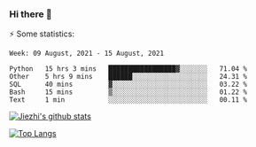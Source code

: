 ### Hi there 👋

⚡ Some statistics:

<!--START_SECTION:waka-->
```text
Week: 09 August, 2021 - 15 August, 2021

Python   15 hrs 3 mins   █████████████████▓░░░░░░░   71.04 % 
Other    5 hrs 9 mins    ██████░░░░░░░░░░░░░░░░░░░   24.31 % 
SQL      40 mins         ▓░░░░░░░░░░░░░░░░░░░░░░░░   03.22 % 
Bash     15 mins         ▒░░░░░░░░░░░░░░░░░░░░░░░░   01.22 % 
Text     1 min           ░░░░░░░░░░░░░░░░░░░░░░░░░   00.11 % 
```
<!--END_SECTION:waka-->

[![Jiezhi's github stats](https://github-readme-stats.vercel.app/api?username=Jiezhi&show_icons=true)](https://github.com/Jiezhi/github-readme-stats)

[![Top Langs](https://github-readme-stats.vercel.app/api/top-langs/?username=Jiezhi&hide=javascript,html)](https://github.com/Jiezhi/github-readme-stats)
<!--
**Jiezhi/Jiezhi** is a ✨ _special_ ✨ repository because its `README.md` (this file) appears on your GitHub profile.

Here are some ideas to get you started:

- 🔭 I’m currently working on ...
- 🌱 I’m currently learning ...
- 👯 I’m looking to collaborate on ...
- 🤔 I’m looking for help with ...
- 💬 Ask me about ...
- 📫 How to reach me: ...
- 😄 Pronouns: ...
- ⚡ Fun fact: ...
-->

